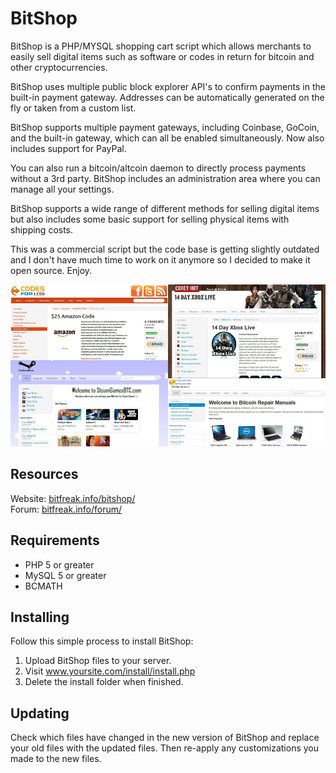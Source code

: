 # BitShop

BitShop is a PHP/MYSQL shopping cart script which allows merchants to easily sell digital items such as software or codes in return for bitcoin and other cryptocurrencies.

BitShop uses multiple public block explorer API's to confirm payments in the built-in payment gateway. Addresses can be automatically generated on the fly or taken from a custom list. 

BitShop supports multiple payment gateways, including Coinbase, GoCoin, and the built-in gateway, which can all be enabled simultaneously. Now also includes support for PayPal.

You can also run a bitcoin/altcoin daemon to directly process payments without a 3rd party. BitShop includes an administration area where you can manage all your settings.

BitShop supports a wide range of different methods for selling digital items but also includes some basic support for selling physical items with shipping costs.

This was a commercial script but the code base is getting slightly outdated and I don't have much time to work on it anymore so I decided to make it open source. Enjoy.

![BitShop Screenshots](./img/screenshot.jpg)

## Resources
Website: [bitfreak.info/bitshop/](https://bitfreak.info/bitshop/)  
Forum: [bitfreak.info/forum/](https://bitfreak.info/forum/)

## Requirements

- PHP 5 or greater
- MySQL 5 or greater
- BCMATH

## Installing

Follow this simple process to install BitShop:

1. Upload BitShop files to your server.
2. Visit www.yoursite.com/install/install.php
3. Delete the install folder when finished.

## Updating

Check which files have changed in the new version of BitShop and replace your old files with the updated files. Then re-apply any customizations you made to the new files.